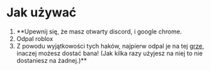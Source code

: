 
# Jak używać

 1. **Upewnij się, że masz otwarty discord, i google chrome.
 2. Odpal roblox
 3. Z powodu wyjątkowości tych haków, najpierw odpal je na tej [grze](https://www.roblox.com/games/12990399625/Baseplate-oof), inaczej możesz dostać bana! (Jak kilka razy użyjesz na niej to nie dostaniesz na żadnej.)**


